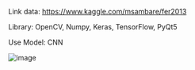 Link data: https://www.kaggle.com/msambare/fer2013

Library: OpenCV, Numpy, Keras, TensorFlow, PyQt5

Use Model: CNN

![image](https://user-images.githubusercontent.com/79450471/151652339-d9db352b-5221-41fa-a938-56a3286cfebd.png)
